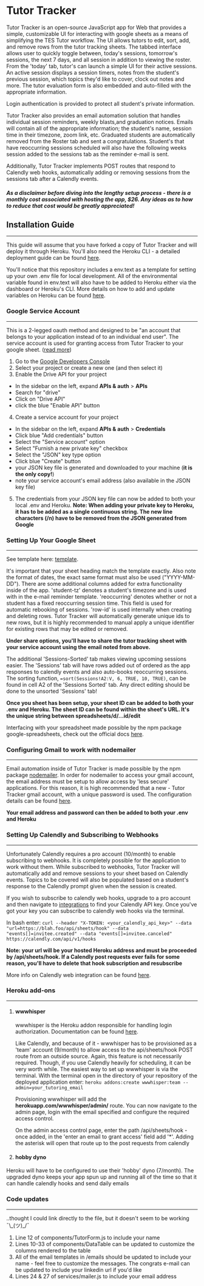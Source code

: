 # Tutor Tracker

Tutor Tracker is an open-source JavaScript app for Web that provides a simple, customizable UI for interacting with google sheets as a means of simplifying the TES Tutor workflow. The UI allows tutors to edit, sort, add, and remove rows from the tutor tracking sheets. The tabbed interface allows user to quickly toggle between, today's sessions, tomorrow's sessions, the next 7 days, and all session in addition to viewing the roster. From the 'today' tab, tutor's can launch a simple UI for their active sessions. An active session displays a session timers, notes from the student's previous session, which topics they'd like to cover, clock out notes and more. The tutor evaluation form is also embedded and auto-filled with the appropriate information.

Login authentication is provided to protect all student's private information.

Tutor Tracker also provides an email automation solution that handles individual session reminders, weekly blasts,and graduation notices. Emails will contain all of the appropriate information; the student's name, session time in their timezone, zoom link, etc. Graduated students are automatically removed from the Roster tab and sent a congratulations. Student's that have reoccurring sessions scheduled will also have the following weeks session added to the sessions tab as the reminder e-mail is sent.

Additionally, Tutor Tracker implements POST routes that respond to Calendly web hooks, automatically adding or removing sessions from the sessions tab
after a Calendly events.

##### As a disclaimer before diving into the lengthy setup process - there is a monthly cost associated with hosting the app, \$26. Any ideas as to how to reduce that cost would be greatly appreciated!

## Installation Guide

---

This guide will assume that you have forked a copy of Tutor Tracker and will deploy it through Heroku. You'll also need the Heroku CLI - a detailed deployment guide can be found [here](https://devcenter.heroku.com/articles/git).

You'll notice that this repository includes a env.text as a template for setting up your own .env file for local development. All of the environmental variable found in env.text will also have to be added to Heroku either via the dashboard or Heroku's CLI. More details on how to add and update variables on Heroku can be found [here](https://devcenter.heroku.com/articles/config-vars#managing-config-vars).

### **Google Service Account**

---

This is a 2-legged oauth method and designed to be "an account that belongs to your application instead of to an individual end user".
The service account is used for granting access from Tutor Tracker to your google sheet.
([read more](https://developers.google.com/identity/protocols/OAuth2ServiceAccount))

1. Go to the [Google Developers Console](https://console.developers.google.com/project)
2. Select your project or create a new one (and then select it)
3. Enable the Drive API for your project

- In the sidebar on the left, expand **APIs & auth** > **APIs**
- Search for "drive"
- Click on "Drive API"
- click the blue "Enable API" button

4. Create a service account for your project

- In the sidebar on the left, expand **APIs & auth** > **Credentials**
- Click blue "Add credentials" button
- Select the "Service account" option
- Select "Furnish a new private key" checkbox
- Select the "JSON" key type option
- Click blue "Create" button
- your JSON key file is generated and downloaded to your machine (**it is the only copy!**)
- note your service account's email address (also available in the JSON key file)

5. The credentials from your JSON key file can now be added to both your local .env and Heroku.
   **Note: When adding your private key to Heroku, it has to be added as a single continuous string. The new line characters (/n) have to be removed from the JSON generated from Google**

### **Setting Up Your Google Sheet**

---

See template here: [template](https://docs.google.com/spreadsheets/d/1IXOLfHJB_VJJHcV0SCqYzXaeZJ6Es-ZizHgO8ORFymY/edit?usp=sharing).

It's important that your sheet heading match the template exactly. Also note the format of dates, the exact same format must also be used ("YYYY-MM-DD"). There are some additional columns added for extra functionality inside of the app. 'student-tz' denotes a student's timezone and is used with in the e-mail reminder template.
'reoccurring' denotes whether or not a student has a fixed reoccurring session time. This field is used for automatic rebooking of sessions. 'row-id' is used internally when creating and deleting rows. Tutor Tracker will automatically generate unique ids to new rows, but it is highly recommended to manual apply a unique identifier for existing rows that may be edited or removed.

**Under share options, you'll have to share the tutor tracking sheet with your service account using the email noted from above.**

The additional 'Sessions-Sorted' tab makes viewing upcoming sessions easier. The 'Sessions' tab will have rows added out of ordered as the app responses to calendly events and also auto-books reoccurring sessions. The sorting function, `=sort(Sessions!A2:V, 6, TRUE, 10, TRUE)`, can be found in cell A2 of the 'Sessions Sorted' tab. Any direct editing should be done to the unsorted 'Sessions' tab!

**Once you sheet has been setup, your sheet ID can be added to both your .env and Heroku. The sheet ID can be found within the sheet's URL. It's the unique string between spreadsheets/d/...id/edit**

Interfacing with your spreadsheet made possible by the npm package google-spreadsheets, check out the official docs [here](https://www.npmjs.com/package/google-spreadsheets).

### **Configuring Gmail to work with nodemailer**

---

Email automation inside of Tutor Tracker is made possible by the npm package [nodemailer](https://www.npmjs.com/package/nodemailer).
In order for nodemailer to access your gmail account, the email address must be setup to allow access by 'less secure' applications. For this reason, it is high recommended that a new - Tutor Tracker gmail account, with a unique password is used.
The configuration details can be found [here](https://nodemailer.com/usage/using-gmail/).

**Your email address and password can then be added to both your .env and Heroku**

### **Setting Up Calendly and Subscribing to Webhooks**

---

Unfortunately Calendly requires a pro account (10/month) to enable subscribing to webhooks. It is completely possible for the application to work without them. While subscribed to webhooks, Tutor Tracker will automatically add and remove sessions to your sheet based on Calendly events. Topics to be covered will also be populated based on a student's response to the Calendly prompt given when the session is created.

If you wish to subscribe to calendly web hooks, upgrade to a pro account and then navigate to [integrations](https://calendly.com/integrations) to find your Calendly API key. Once you've got your key you can subscribe to calendly web hooks via the terminal.

In bash enter:
`curl --header "X-TOKEN: <your_calendly_api_key>" --data "url=https://blah.foo/api/sheets/hook" --data "events[]=invitee.created" --data "events[]=invitee.canceled" https://calendly.com/api/v1/hooks`

**Note: your url will be your hosted Heroku address and must be proceeded by /api/sheets/hook. If a Calendly post requests ever fails for some reason, you'll have to delete that hook subscription and resubscribe**

More info on Calendly web integration can be found [here](https://developer.calendly.com/).

### **Heroku add-ons**

---

1. #### wwwhisper

   wwwhisper is the Heroku addon responsible for handling login authorization. Documentation can be found [here]('https://devcenter.heroku.com/articles/wwwhisper').

   Like Calendly, and because of it - wwwhisper has to be provisioned as a 'team' account (9/month) to allow access to the api/sheets/hook POST route from an outside source. Again, this feature is not necessarily required. Though, if you use Calendly heavily for scheduling, it can be very worth while.
   The easiest way to set up wwwhisper is via the terminal. With the terminal open in the directory of your repository of the deployed application enter: `heroku addons:create wwwhisper:team --admin=your_tutoring_email`

   Provisioning wwwhisper will add the **herokuapp.com/wwwhisper/admin/** route.
   You can now navigate to the admin page, login with the email specified and configure the required access control.

   On the admin access control page, enter the path /api/sheets/hook - once added, in the 'enter an email to grant access' field add '\*'. Adding the asterisk will open that route up to the post requests from calendly

2. #### hobby dyno

Heroku will have to be configured to use their 'hobby' dyno (7/month). The upgraded dyno keeps your app spun up and running all of the time so that it can handle calendly hooks and send daily emails

### **Code updates**

---

..thought I could link directly to the file, but it doesn't seem to be working ¯\\\_(ツ)\_/¯

1. Line 12 of components/TutorForm.js to include your name
2. Lines 10-33 of components/DataTable can be updated to customize the columns rendered to the table
3. All of the email templates in /emails should be updated to include your name - feel free to customize the messages. The congrats e-mail can be updated to include your linkedin url if you'd like
4. Lines 24 & 27 of services/mailer.js to include your email address
